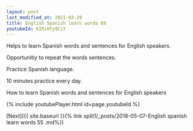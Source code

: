 ```yaml
---
layout: post
last_modified_at: 2021-03-29
title: English Spanish learn words 69 
youtubeId: KIRiHfy9CiY
---
```

 
 
Helps to learn Spanish words and sentences for English speakers.

Opportunitiy to repeat the words sentences. 

Practice Spanish language. 
 
10 minutes practice every day. 
 
How to learn Spanish words and sentences for English speakers 
 
{% include youtubePlayer.html id=page.youtubeId %}
 
 
[Next]({{ site.baseurl }}{% link  split1/_posts/2018-05-07-English spanish learn words 55 .md%})
 
